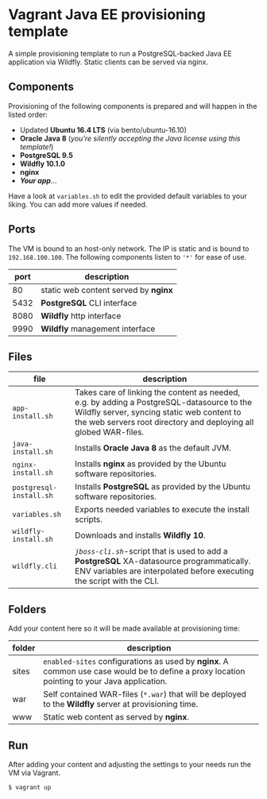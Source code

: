 # Vagrant Java EE provisioning template

A simple provisioning template to run a PostgreSQL-backed Java EE application via Wildfly. Static clients can be served via nginx.

## Components

Provisioning of the following components is prepared and will happen in the listed order:

* Updated __Ubuntu 16.4 LTS__ (via bento/ubuntu-16.10)
* __Oracle Java 8__ (_you're silently accepting the Java license using this template!_)
* __PostgreSQL 9.5__
* __Wildfly 10.1.0__
* __nginx__
* ___Your app___...

Have a look at `variables.sh` to edit the provided default variables to your liking. You can add more values if needed.

## Ports

The VM is bound to an host-only network. The IP is static and is bound to `192.168.100.100`. The following components listen to `'*'` for ease of use.

|port|description|
|----|-----------|
|80|static web content served by __nginx__|
|5432|__PostgreSQL__ CLI interface|
|8080|__Wildfly__ http interface|
|9990|__Wildfly__ management interface|

## Files

|file|description|
|----|-----------|
|`app-install.sh`|Takes care of linking the content as needed, e.g. by adding a PostgreSQL-datasource to the Wildfly server, syncing static web content to the web servers root directory and deploying all globed WAR-files.
|`java-install.sh`|Installs __Oracle Java 8__ as the default JVM.|
|`nginx-install.sh`|Installs __nginx__ as provided by the Ubuntu software repositories.|
|`postgresql-install.sh`|Installs __PostgreSQL__ as provided by the Ubuntu software repositories.|
|`variables.sh`|Exports needed variables to execute the install scripts.|
|`wildfly-install.sh`|Downloads and installs __Wildfly 10__.|
|`wildfly.cli`|_`jboss-cli.sh`_-script that is used to add a __PostgreSQL__ XA-datasource programmatically. ENV variables are interpolated before executing the script with the CLI.

## Folders

Add your content here so it will be made available at provisioning time:

|folder|description|
|------|-----------|
|sites|`enabled-sites` configurations as used by __nginx__. A common use case would be to define a proxy location pointing to your Java application.|
|war|Self contained WAR-files (`*.war`) that will be deployed to the __Wildfly__ server at provisioning time.|
|www|Static web content as served by __nginx__.|

## Run

After adding your content and adjusting the settings to your needs run the VM via Vagrant.

```
$ vagrant up
```
